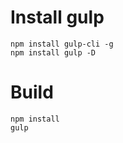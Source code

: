 # Install gulp
```
npm install gulp-cli -g
npm install gulp -D
```

# Build
```
npm install
gulp
```
